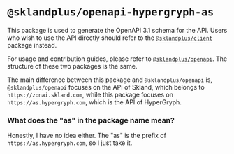 # `@sklandplus/openapi-hypergryph-as`

This package is used to generate the OpenAPI 3.1 schema for the API. Users who wish to use the API directly should refer
to the [`@sklandplus/client`](../client/README.md) package instead.

For usage and contribution guides, please refer to [`@sklandplus/openapi`](../openapi/README.md). The structure of these
two packages is the same.

The main difference between this package and `@sklandplus/openapi` is, `@sklandplus/openapi` focuses on the API of
Skland, which belongs to `https://zonai.skland.com`, while this package focuses on `https://as.hypergryph.com`, which is
the API of HyperGryph.

### What does the "as" in the package name mean?

Honestly, I have no idea either. The "as" is the prefix of `https://as.hypergryph.com`, so I just take it.
